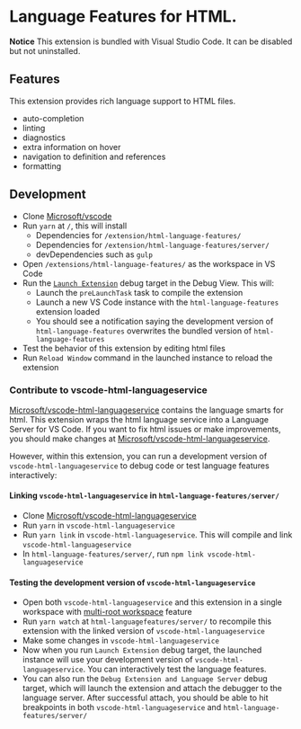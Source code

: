 # Language Features for HTML.

**Notice** This extension is bundled with Visual Studio Code. It can be disabled but not uninstalled.

## Features

This extension provides rich language support to HTML files.
- auto-completion
- linting
- diagnostics
- extra information on hover
- navigation to definition and references
- formatting

## Development

- Clone [Microsoft/vscode](https://github.com/microsoft/vscode)
- Run `yarn` at `/`, this will install
	- Dependencies for `/extension/html-language-features/`
	- Dependencies for `/extension/html-language-features/server/`
	- devDependencies such as `gulp`
- Open `/extensions/html-language-features/` as the workspace in VS Code
- Run the [`Launch Extension`](https://github.com/Microsoft/vscode/blob/master/extensions/html-language-features/.vscode/launch.json) debug target in the Debug View. This will:
	- Launch the `preLaunchTask` task to compile the extension
	- Launch a new VS Code instance with the `html-language-features` extension loaded
	- You should see a notification saying the development version of `html-language-features` overwrites the bundled version of `html-language-features`
- Test the behavior of this extension by editing html files
- Run `Reload Window` command in the launched instance to reload the extension

### Contribute to vscode-html-languageservice

[Microsoft/vscode-html-languageservice](https://github.com/Microsoft/vscode-html-languageservice) contains the language smarts for html.
This extension wraps the html language service into a Language Server for VS Code.
If you want to fix html issues or make improvements, you should make changes at [Microsoft/vscode-html-languageservice](https://github.com/Microsoft/vscode-html-languageservice).

However, within this extension, you can run a development version of `vscode-html-languageservice` to debug code or test language features interactively:

#### Linking `vscode-html-languageservice` in `html-language-features/server/`

- Clone [Microsoft/vscode-html-languageservice](https://github.com/Microsoft/vscode-html-languageservice)
- Run `yarn` in `vscode-html-languageservice`
- Run `yarn link` in `vscode-html-languageservice`. This will compile and link `vscode-html-languageservice`
- In `html-language-features/server/`, run `npm link vscode-html-languageservice`

#### Testing the development version of `vscode-html-languageservice`

- Open both `vscode-html-languageservice` and this extension in a single workspace with [multi-root workspace](https://code.visualstudio.com/docs/editor/multi-root-workspaces) feature
- Run `yarn watch` at `html-languagefeatures/server/` to recompile this extension with the linked version of `vscode-html-languageservice`
- Make some changes in `vscode-html-languageservice`
- Now when you run `Launch Extension` debug target, the launched instance will use your development version of `vscode-html-languageservice`. You can interactively test the language features.
- You can also run the `Debug Extension and Language Server` debug target, which will launch the extension and attach the debugger to the language server. After successful attach, you should be able to hit breakpoints in both `vscode-html-languageservice` and `html-language-features/server/`

